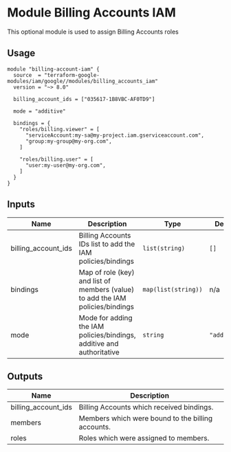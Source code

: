 # Module Billing Accounts IAM

This optional module is used to assign Billing Accounts roles

## Usage

```hcl
module "billing-account-iam" {
  source  = "terraform-google-modules/iam/google//modules/billing_accounts_iam"
  version = "~> 8.0"

  billing_account_ids = ["035617-1B8VBC-AF0TD9"]

  mode = "additive"

  bindings = {
    "roles/billing.viewer" = [
      "serviceAccount:my-sa@my-project.iam.gserviceaccount.com",
      "group:my-group@my-org.com",
    ]

    "roles/billing.user" = [
      "user:my-user@my-org.com",
    ]
  }
}
```

<!-- BEGINNING OF PRE-COMMIT-TERRAFORM DOCS HOOK -->
## Inputs

| Name | Description | Type | Default | Required |
|------|-------------|------|---------|:--------:|
| billing\_account\_ids | Billing Accounts IDs list to add the IAM policies/bindings | `list(string)` | `[]` | no |
| bindings | Map of role (key) and list of members (value) to add the IAM policies/bindings | `map(list(string))` | n/a | yes |
| mode | Mode for adding the IAM policies/bindings, additive and authoritative | `string` | `"additive"` | no |

## Outputs

| Name | Description |
|------|-------------|
| billing\_account\_ids | Billing Accounts which received bindings. |
| members | Members which were bound to the billing accounts. |
| roles | Roles which were assigned to members. |

<!-- END OF PRE-COMMIT-TERRAFORM DOCS HOOK -->

